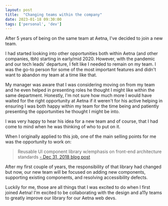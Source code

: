 ```yaml
---
layout: post
title:  "Changing teams within the company"
date: 2023-01-18 09:30:00
tags: ['personal', 'dev']
---
```


After 5 years of being on the same team at Aetna, I've decided to join a new team.

I had started looking into other opportunities both within Aetna (and other companies, tbh) starting in early/mid 2020. However, with the pandemic and our tech leads' departure, I felt like I needed to remain on my team. I was the go-to person for some of the most important features and didn't want to abandon my team at a time like that.

My manager was aware that I was considering moving on from my team and he even helped in presenting roles he thought I might like within the same department. Honestly, I'm not sure how much more I would have waited for the right opportunity at Aetna if it weren't for his active helping in ensuring I was both happy within my team for the time being and patiently presenting the opportunities he thought I might be into.

I was very happy to hear his idea for a new team and of course, that I had come to mind when he was thinking of who to put on it. 

When I originally applied to this job, one of the main selling points for me was the opportunity to work on:

>  Reusable UI component library w/emphasis on front-end architecture standards
> [- Dec 31, 2018 blog post](/blog/2018/12-31-2018-in-review/)

After my first couple of years, the responsibility of that library had changed but now, our new team will be focused on adding new components, supporting existing components, and resolving accessibility defects. 

Luckily for me, those are all things that I was excited to do when I first joined Aetna! I'm excited to be collaborating with the design and a11y teams to greatly improve our library for our Aetna web devs.